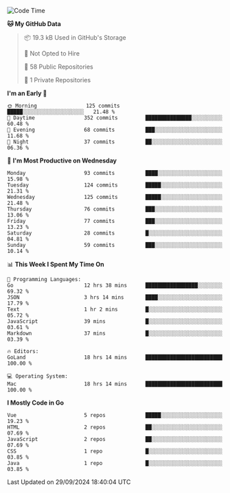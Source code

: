 <!--START_SECTION:waka-->
![Code Time](http://img.shields.io/badge/Code%20Time-1%2C294%20hrs%2038%20mins-blue)

**🐱 My GitHub Data** 

> 📦 19.3 kB Used in GitHub's Storage 
 > 
> 🚫 Not Opted to Hire
 > 
> 📜 58 Public Repositories 
 > 
> 🔑 1 Private Repositories 
 > 
**I'm an Early 🐤** 

```text
🌞 Morning                125 commits         █████░░░░░░░░░░░░░░░░░░░░   21.48 % 
🌆 Daytime                352 commits         ███████████████░░░░░░░░░░   60.48 % 
🌃 Evening                68 commits          ███░░░░░░░░░░░░░░░░░░░░░░   11.68 % 
🌙 Night                  37 commits          ██░░░░░░░░░░░░░░░░░░░░░░░   06.36 % 
```
📅 **I'm Most Productive on Wednesday** 

```text
Monday                   93 commits          ████░░░░░░░░░░░░░░░░░░░░░   15.98 % 
Tuesday                  124 commits         █████░░░░░░░░░░░░░░░░░░░░   21.31 % 
Wednesday                125 commits         █████░░░░░░░░░░░░░░░░░░░░   21.48 % 
Thursday                 76 commits          ███░░░░░░░░░░░░░░░░░░░░░░   13.06 % 
Friday                   77 commits          ███░░░░░░░░░░░░░░░░░░░░░░   13.23 % 
Saturday                 28 commits          █░░░░░░░░░░░░░░░░░░░░░░░░   04.81 % 
Sunday                   59 commits          ███░░░░░░░░░░░░░░░░░░░░░░   10.14 % 
```


📊 **This Week I Spent My Time On** 

```text
💬 Programming Languages: 
Go                       12 hrs 38 mins      █████████████████░░░░░░░░   69.32 % 
JSON                     3 hrs 14 mins       ████░░░░░░░░░░░░░░░░░░░░░   17.79 % 
Text                     1 hr 2 mins         █░░░░░░░░░░░░░░░░░░░░░░░░   05.72 % 
JavaScript               39 mins             █░░░░░░░░░░░░░░░░░░░░░░░░   03.61 % 
Markdown                 37 mins             █░░░░░░░░░░░░░░░░░░░░░░░░   03.39 % 

🔥 Editors: 
GoLand                   18 hrs 14 mins      █████████████████████████   100.00 % 

💻 Operating System: 
Mac                      18 hrs 14 mins      █████████████████████████   100.00 % 
```

**I Mostly Code in Go** 

```text
Vue                      5 repos             █████░░░░░░░░░░░░░░░░░░░░   19.23 % 
HTML                     2 repos             ██░░░░░░░░░░░░░░░░░░░░░░░   07.69 % 
JavaScript               2 repos             ██░░░░░░░░░░░░░░░░░░░░░░░   07.69 % 
CSS                      1 repo              █░░░░░░░░░░░░░░░░░░░░░░░░   03.85 % 
Java                     1 repo              █░░░░░░░░░░░░░░░░░░░░░░░░   03.85 % 
```




 Last Updated on 29/09/2024 18:40:04 UTC
<!--END_SECTION:waka-->

